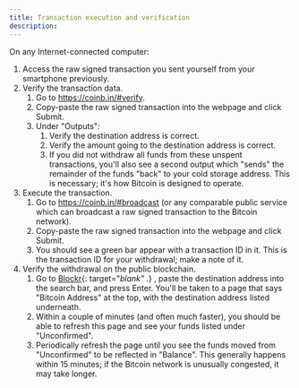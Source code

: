 ```yaml
---
title: Transaction execution and verification
description:
---
```


On any Internet-connected computer:

1. Access the <span class="warning">raw signed transaction</span> you sent
yourself from your smartphone previously.
2. Verify the transaction data.
    1. Go to https://coinb.in/#verify.
    2. Copy-paste the <span class="warning">raw signed transaction</span> into
    the webpage and click Submit.
    3. Under "Outputs":
        1. Verify the destination address is correct.
        2. Verify the amount going to the destination address is correct.
        3. If you did not withdraw all funds from these unspent transactions,
        you'll also see a second output which "sends" the remainder of the
        funds "back" to your
        <span class="warning">cold storage address</span>. This is necessary;
        it's how Bitcoin is designed to operate.
3. Execute the transaction.
    1. Go to https://coinb.in/#broadcast (or any comparable public service
    which can broadcast a <span class="warning">raw signed transaction</span>
    to the Bitcoin network).
    2. Copy-paste the raw signed transaction into the webpage and click Submit.
    3. You should see a green bar appear with a
    <span class="warning">transaction ID</span> in it. This is the
    <span class="warning">transaction ID</span> for your withdrawal; make a
    note of it.
4. Verify the withdrawal on the public blockchain.
    1. Go to [Blockr](https://www.coinbase.com/){: target="_blank" ._} , paste
    the destination <span class="warning">address</span> into the search bar,
    and press Enter. You'll be taken to a page that says "Bitcoin Address" at
    the top, with the destination address listed underneath.
    2. Within a couple of minutes (and often much faster), you should be able to
    refresh this page and see your funds listed under "Unconfirmed".
    3. Periodically refresh the page until you see the funds moved from
    "Unconfirmed" to be reflected in "Balance". This generally happens within
    15 minutes; if the Bitcoin network is unusually congested, it may take
    longer.
